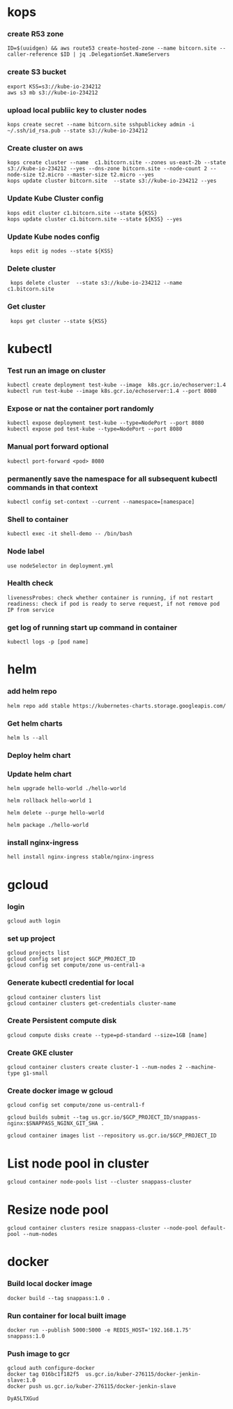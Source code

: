 #  kops
### create R53 zone
    ID=$(uuidgen) && aws route53 create-hosted-zone --name bitcorn.site --caller-reference $ID | jq .DelegationSet.NameServers

### create S3 bucket
    export KSS=s3://kube-io-234212
    aws s3 mb s3://kube-io-234212

### upload local publiic key to cluster nodes
    kops create secret --name bitcorn.site sshpublickey admin -i ~/.ssh/id_rsa.pub --state s3://kube-io-234212

### Create cluster on aws
    kops create cluster --name  c1.bitcorn.site --zones us-east-2b --state s3://kube-io-234212 --yes --dns-zone bitcorn.site --node-count 2 --node-size t2.micro --master-size t2.micro --yes 
    kops update cluster bitcorn.site  --state s3://kube-io-234212 --yes

### Update Kube Cluster config
    kops edit cluster c1.bitcorn.site --state ${KSS}
    kops update cluster c1.bitcorn.site --state ${KSS} --yes

### Update Kube nodes config
     kops edit ig nodes --state ${KSS}

### Delete cluster
     kops delete cluster  --state s3://kube-io-234212 --name  c1.bitcorn.site

### Get cluster
     kops get cluster --state ${KSS}


# kubectl
### Test run an image on cluster
    kubectl create deployment test-kube --image  k8s.gcr.io/echoserver:1.4
    kubectl run test-kube --image k8s.gcr.io/echoserver:1.4 --port 8080  

### Expose or nat the container port randomly
    kubectl expose deployment test-kube --type=NodePort --port 8080
    kubectl expose pod test-kube --type=NodePort --port 8080
### Manual port forward optional
    kubectl port-forward <pod> 8080
    
### permanently save the namespace for all subsequent kubectl commands in that context
    kubectl config set-context --current --namespace=[namespace]

### Shell to container
    kubectl exec -it shell-demo -- /bin/bash

### Node label
    use nodeSelector in deployment.yml

### Health check
    livenessProbes: check whether container is running, if not restart
    readiness: check if pod is ready to serve request, if not remove pod IP from service

### get log of running start up command in container
    kubectl logs -p [pod name]



# helm

### add helm repo
    helm repo add stable https://kubernetes-charts.storage.googleapis.com/

### Get helm charts
    helm ls --all

### Deploy helm chart

### Update helm chart
    helm upgrade hello-world ./hello-world

    helm rollback hello-world 1

    helm delete --purge hello-world

    helm package ./hello-world

### install nginx-ingress
    hell install nginx-ingress stable/nginx-ingress


# gcloud 

### login
    gcloud auth login

### set up project
    gcloud projects list
    gcloud config set project $GCP_PROJECT_ID
    gcloud config set compute/zone us-central1-a

### Generate kubectl credential for local 
    gcloud container clusters list
    gcloud container clusters get-credentials cluster-name

### Create Persistent compute disk
    gcloud compute disks create --type=pd-standard --size=1GB [name]

### Create GKE cluster
    gcloud container clusters create cluster-1 --num-nodes 2 --machine-type g1-small

### Create docker image w gcloud
    gcloud config set compute/zone us-central1-f

    gcloud builds submit --tag us.gcr.io/$GCP_PROJECT_ID/snappass-nginx:$SNAPPASS_NGINX_GIT_SHA .

    gcloud container images list --repository us.gcr.io/$GCP_PROJECT_ID

# List node pool in cluster
    gcloud container node-pools list --cluster snappass-cluster

# Resize node pool
    gcloud container clusters resize snappass-cluster --node-pool default-pool --num-nodes


# docker

### Build local docker image
    docker build --tag snappass:1.0 .

### Run container for local built image
    docker run --publish 5000:5000 -e REDIS_HOST='192.168.1.75' snappass:1.0

### Push image to gcr
    gcloud auth configure-docker
    docker tag 016bc1f182f5  us.gcr.io/kuber-276115/docker-jenkin-slave:1.0
    docker push us.gcr.io/kuber-276115/docker-jenkin-slave

    DyA5LTXGud
